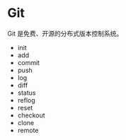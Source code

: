 # Git

Git 是免费、开源的分布式版本控制系统。
* init
* add
* commit
* push
* log
* diff
* status
* reflog
* reset
* checkout
* clone
* remote